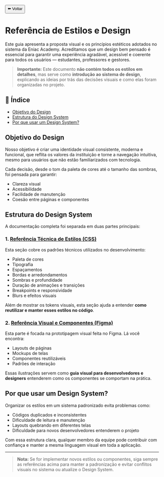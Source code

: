 <p><button onclick="history.back()">⬅️ Voltar</button></p>

# Referência de Estilos e Design

Este guia apresenta a proposta visual e os princípios estéticos adotados no sistema da Eniac Academy. Acreditamos que um design bem pensado é essencial para garantir uma experiência agradável, acessível e coerente para todos os usuários — estudantes, professores e gestores.

> **Importante:** Este documento **não contém todos os estilos em detalhes**, mas serve como **introdução ao sistema de design**, explicando as ideias por trás das decisões visuais e como elas foram organizadas no projeto.

## 📌 Índice

- [Objetivo do Design](#objetivo-do-design)
- [Estrutura do Design System](#estrutura-do-design-system)
- [Por que usar um Design System?](#por-que-usar-um-design-system)

## Objetivo do Design

Nosso objetivo é criar uma identidade visual consistente, moderna e funcional, que reflita os valores da instituição e torne a navegação intuitiva, mesmo para usuários que não estão familiarizados com tecnologia.

Cada decisão, desde o tom da paleta de cores até o tamanho das sombras, foi pensada para garantir:

- Clareza visual
- Acessibilidade
- Facilidade de manutenção
- Coesão entre páginas e componentes

## Estrutura do Design System

A documentação completa foi separada em duas partes principais:

### 1. [Referência Técnica de Estilos (CSS)](./styles.md)

Esta seção cobre os padrões técnicos utilizados no desenvolvimento:

- Paleta de cores
- Tipografia
- Espaçamentos
- Bordas e arredondamentos
- Sombras e profundidade
- Duração de animações e transições
- Breakpoints e responsividade
- Blurs e efeitos visuais

Além de mostrar os tokens visuais, esta seção ajuda a entender **como reutilizar e manter esses estilos no código**.

### 2. [Referência Visual e Componentes (Figma)](https://www.figma.com/design/mvDXzi6gJPiA434dEtittX/ENIAC-Academy-%E2%80%A2-Interfaces-%E2%80%A2-P%C3%BAblico?node-id=0-1&t=qk2w0MRUJiLf70Pt-1)

Esta parte é focada na prototipagem visual feita no Figma. Lá você encontra:

- Layouts de páginas
- Mockups de telas
- Componentes reutilizáveis
- Padrões de interação

Essas ilustrações servem como **guia visual para desenvolvedores e designers** entenderem como os componentes se comportam na prática.

## Por que usar um Design System?

Organizar os estilos em um sistema padronizado evita problemas como:

- Códigos duplicados e inconsistentes
- Dificuldade de leitura e manutenção
- Layouts quebrando em diferentes telas
- Dificuldade para novos desenvolvedores entenderem o projeto

Com essa estrutura clara, qualquer membro da equipe pode contribuir com confiança e manter a mesma linguagem visual em toda a aplicação.

---

> **Nota:** Se for implementar novos estilos ou componentes, siga sempre as referências acima para manter a padronização e evitar conflitos visuais no sistema ou atualize o Design System.
